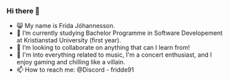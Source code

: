 ### Hi there 👋

- 😸 My name is Frida Jóhannesson.
- 🌱 I’m currently studying Bachelor Programme in Software Developement at Kristianstad University (first year).
- 👯 I’m looking to collaborate on anything that can I learn from!
- 🪩 I'm into everything related to music, I'm a concert enthusiast, and I enjoy gaming and chilling like a villain. 
- 📫 How to reach me: @Discord - fridde91

